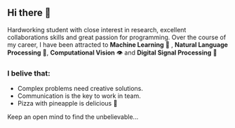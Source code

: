 ## Hi there :vulcan_salute:


 Hardworking student with close interest in research, excellent collaborations skills and great passion for programming. Over the course of my career, I have been attracted to **Machine Learning** :robot: , **Natural Language Processing** :speech_balloon:, **Computational Vision** 	:eye: and **Digital Signal Processing** :satellite:

### I belive that:

* Complex problems need creative solutions.
* Communication is the key to work in team.
* Pizza with pineapple is delicious :pizza:

Keep an open mind to find the unbelievable...

<!--
**PlugInRichi/pluginrichi** is a ✨ _special_ ✨ repository because its `README.md` (this file) appears on your GitHub profile.

Here are some ideas to get you started:

- 🔭 I’m currently working on ...
- 🌱 I’m currently learning ...
- 👯 I’m looking to collaborate on ...
- 🤔 I’m looking for help with ...
- 💬 Ask me about ...
- 📫 How to reach me: ...
- 😄 Pronouns: ...
- ⚡ Fun fact: ...
-->
